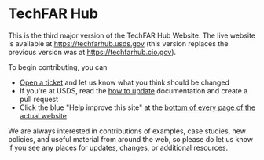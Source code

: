 # TechFAR Hub

This is the third major version of the TechFAR Hub Website. The live website is available at https://techfarhub.usds.gov (this version replaces the previous version was at https://techfarhub.cio.gov).

To begin contributing, you can

- [Open a ticket](https://github.com/usds/techfar-hub-website-v3/issues) and let us know what you think should be changed
- If you're at USDS, read the [how to update](https://github.com/usds/techfar-hub-website-v3/tree/main/How-To-Update) documentation and create a pull request
- Click the blue "Help improve this site" at the [bottom of every page of the actual website](https://techfarhub.usds.gov)

We are always interested in contributions of examples, case studies, new policies, and useful material from around the web, so please do let us know if you see any places for updates, changes, or additional resources.